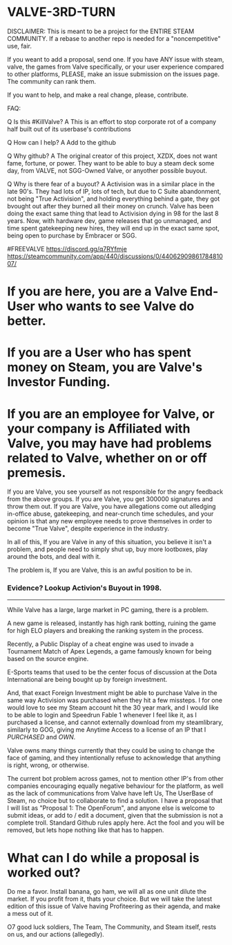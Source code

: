 # VALVE-3RD-TURN

DISCLAIMER:  This is meant to be a project for the ENTIRE STEAM COMMUNITY.  If a rebase to another repo is needed for a "noncempetitive" use, fair.

If you weant to add a proposal, send one.  If you have ANY issue with steam, valve, the games from Valve specifically, or your user experience compared to other platforms, PLEASE, make an issue submission on the issues page.  The community can rank them.

If you want to help, and make a real change, please, contribute.

FAQ:

Q Is this #KillValve?
A This is an effort to stop corporate rot of a company half built out of its userbase's contributions

Q How can I help?
A Add to the github

Q Why github?
A The original creator of this project, XZDX, does not want fame, fortune, or power.  They want to be able to buy a steam deck some day, from VALVE, not SGG-Owned Valve, or anyother possible buyout.

Q Why is there fear of a buyout?
A Activision was in a similar place in the late 90's.  They had lots of IP, lots of tech, but due to C Suite abandonment, not being "True Activision", and holding everything behind a gate, they got bvought out after they burned all their money on crunch.  Valve has been doing the exact same thing that lead to Activision dying in 98 for the last 8 years.  Now, with hardware dev, game releases that go unmanaged, and time spent gatekeeping new hires, they will end up in the exact same spot, being open to purchase by Embracer or SGG.

#FREEVALVE  https://discord.gg/q7RYfmje
https://steamcommunity.com/app/440/discussions/0/4406290986178481007/


# If you are here, you are a Valve End-User who wants to see Valve do better.

# If you are a User who has spent money on Steam, you are Valve's Investor Funding.

# If you are an employee for Valve, or your company is Affiliated with Valve, you may have had problems related to Valve, whether on or off premesis.

If you are Valve, you see yourself as not responsible for the angry feedback from the above groups.  If you are Valve, you get 300000 signatures and throw them out.  If you are Valve, you have allegations come out alledging in-office abuse, gatekeeping, and near-crunch time schedules, and your opinion is that any new employee needs to prove themselves in order to become "True Valve", despite experience in the industry.

In all of this, If you are Valve in any of this situation, you believe it isn't a problem, and people need to simply shut up, buy more lootboxes, play around the bots, and deal with it.

The problem is, If you are Valve, this is an awful position to be in.

### Evidence?  Lookup Activion's Buyout in 1998.

---------------------------------------------------------------------------------------------------------------------------------------------------------------------

While Valve has a large, large market in PC gaming, there is a problem.  

A new game is released, instantly has high rank botting, ruining the game for high ELO players and breaking the ranking system in the process.

Recently, a Public Display of a cheat engine was used to invade a Tournament Match of Apex Legends, a game famously known for being based on the source engine.

E-Sports teams that used to be the center focus of discussion at the Dota International are being bought up by foreign investment.

And, that exact Foreign Investment might be able to purchase Valve in the same way Activision was purchased when they hit a few missteps.  I for one would love to see my Steam account hit the 30 year mark, and I would like to be able to login and Speedrun Fable 1 whenever I feel like it, as I purchased a license, and cannot externally download from my steamlibrary, similarly to GOG, giving me Anytime Access to a license of an IP that I _PURCHASED_ and _OWN_.

Valve owns many things currently that they could be using to change the face of gaming, and they intentionally refuse to acknowledge that anything is right, wrong, or otherwise.

The current bot problem across games, not to mention other IP's from other companies encouraging equally negative behaviour for the platform, as well as the lack of communications from Valve have left Us, The UserBase of Steam, no choice but to collaborate to find a solution.  I have a proposal that I will list as "Proposal 1: The OpenForum", and anyone else is welcome to submit ideas, or add to / edit a document, given that the submission is not a complete troll.  Standard Github rules apply here.  Act the fool and you will be removed, but lets hope nothing like that has to happen.

# What can I do while a proposal is worked out?

Do me a favor.  Install banana, go ham, we will all as one unit dilute the market.  If you profit from it, thats your choice.  But we will take the latest edition of this issue of Valve having Profiteering as their agenda, and make a mess out of it.

O7 good luck soldiers, The Team, The Community, and Steam itself, rests on us, and our actions (allegedly).
